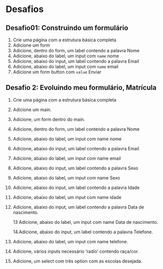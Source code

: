 # Desafios

## Desafio01: Construindo um formulário

1. Crie uma página com a estrutura básica completa
2. Adicione um form
3. Adicione, dentro do form, um label contendo a palavra Nome
4. Adicione, abaixo do label, um input com `name` nome
5. Adicione, abaixo do input, um label contendo a palavra Email
6. Adicione, abaixo do label, um input com `name` email
7. Adicione um form button com `value` Enviar

## Desafio 2: Evoluindo meu formulário, Matrícula

1. Crie uma página com a estrutura básica completa
2. Adicione um main.
3. Adicione, um form dentro do main.
4. Adicione, dentro do form, um label contendo a palavra Nome
5. Adicione, abaixo do label, um input com name nome
6. Adicione, abaixo do input, um label contendo a palavra Email
7. Adicione, abaixo do label, um input com name email
8. Adicione, abaixo do input, um label contendo a palavra Sexo
9. Adicione, abaixo do label, um input com name Sexo
10. Adicione, abaixo do input, um label contendo a palavra Idade
11. Adicione, abaixo do label, um input com name idade
12. Adicione, abaixo do input, um label contendo a palavra Data de nascimento.

    13 Adicione, abaixo do label, um input com name Data de nascimento.

    14.Adicione, abaixo do input, um label contendo a palavra Telefone.

13. Adicione, abaixo do label, um input com name telefone.
14. Adicione, vários inputs necessário ‘radio’ contendo raça/cor. 
15. Adicione, um select com três option com as escolas desejada.

